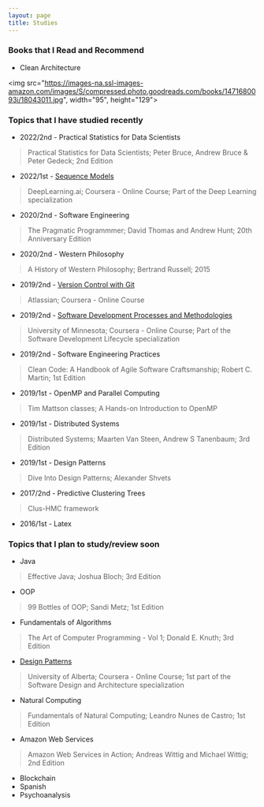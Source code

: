 ```yaml
---
layout: page
title: Studies
---
```


### Books that I Read and Recommend
- Clean Architecture
 
<img src="https://images-na.ssl-images-amazon.com/images/S/compressed.photo.goodreads.com/books/1471680093i/18043011.jpg", width="95", height="129"> 


### Topics that I have studied recently
- 2022/2nd - Practical Statistics for Data Scientists

> Practical Statistics for Data Scientists; Peter Bruce, Andrew Bruce & Peter Gedeck; 2nd Edition

- 2022/1st - [Sequence Models](https://www.coursera.org/learn/nlp-sequence-models?specialization=deep-learning#syllabus)

> DeepLearning.ai; Coursera - Online Course; Part of the Deep Learning specialization

- 2020/2nd - Software Engineering

> The Pragmatic Programmmer; David Thomas and Andrew Hunt; 20th Anniversary Edition

- 2020/2nd - Western Philosophy

> A History of Western Philosophy; Bertrand Russell; 2015

- 2019/2nd - [Version Control with Git](https://www.coursera.org/learn/version-control-with-git/)

> Atlassian; Coursera - Online Course

- 2019/2nd - [Software Development Processes and Methodologies](https://www.coursera.org/learn/software-processes/)

> University of Minnesota; Coursera - Online Course; Part of the Software Development Lifecycle specialization

- 2019/2nd - Software Engineering Practices

> Clean Code: A Handbook of Agile Software Craftsmanship; Robert C. Martin; 1st Edition

- 2019/1st - OpenMP and Parallel Computing

> Tim Mattson classes; A Hands-on Introduction to OpenMP

- 2019/1st - Distributed Systems

> Distributed Systems; Maarten Van Steen, Andrew S Tanenbaum; 3rd Edition

- 2019/1st - Design Patterns 

> Dive Into Design Patterns; Alexander Shvets

- 2017/2nd - Predictive Clustering Trees

> Clus-HMC framework

- 2016/1st - Latex

### Topics that I plan to study/review soon

- Java

> Effective Java; Joshua Bloch; 3rd Edition

- OOP

> 99 Bottles of OOP; Sandi Metz; 1st Edition

- Fundamentals of Algorithms

> The Art of Computer Programming - Vol 1; Donald E. Knuth; 3rd Edition

- [Design Patterns](https://www.coursera.org/learn/object-oriented-design) 

> University of Alberta; Coursera - Online Course; 1st part of the Software Design and Architecture specialization

- Natural Computing 

> Fundamentals of Natural Computing; Leandro Nunes de Castro; 1st Edition

- Amazon Web Services

> Amazon Web Services in Action; Andreas Wittig and Michael Wittig; 2nd Edition

- Blockchain
- Spanish
- Psychoanalysis
